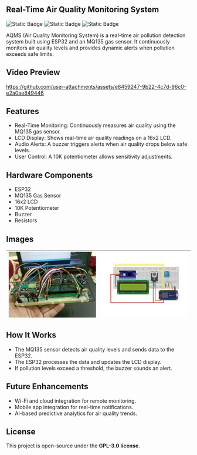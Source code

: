 ## Real-Time Air Quality Monitoring System
![Static Badge](https://img.shields.io/badge/ESP32-%23009baa)
![Static Badge](https://img.shields.io/badge/IoT-8A2BE2)
![Static Badge](https://img.shields.io/badge/AQMS-greenbright)

AQMS (Air Quality Monitoring System) is a real-time air pollution detection system built using ESP32 and an MQ135 gas sensor. It continuously monitors air quality levels and provides dynamic alerts when pollution exceeds safe limits.

## Video Preview 

https://github.com/user-attachments/assets/e8459247-9b22-4c7d-96c0-e2a0ae849446

## Features
- Real-Time Monitoring: Continuously measures air quality using the MQ135 gas sensor.
- LCD Display: Shows real-time air quality readings on a 16x2 LCD.
- Audio Alerts: A buzzer triggers alerts when air quality drops below safe levels.
- User Control: A 10K potentiometer allows sensitivity adjustments.

## Hardware Components
- ESP32
- MQ135 Gas Sensor
- 16x2 LCD
- 10K Potentiometer
- Buzzer
- Resistors

## Images  
| ![image](https://github.com/tawhidmonowar/AQMS/blob/main/Images/aqms-image.jpeg) | ![image](https://github.com/tawhidmonowar/AQMS/blob/main/Images/E5-ezgif.com-webp-to-jpg-converter.jpg.png) |
|---|---|

## How It Works
- The MQ135 sensor detects air quality levels and sends data to the ESP32.
- The ESP32 processes the data and updates the LCD display.
- If pollution levels exceed a threshold, the buzzer sounds an alert.

## Future Enhancements
- Wi-Fi and cloud integration for remote monitoring.
- Mobile app integration for real-time notifications.
- AI-based predictive analytics for air quality trends.

## License  
This project is open-source under the **GPL-3.0 license**.  
